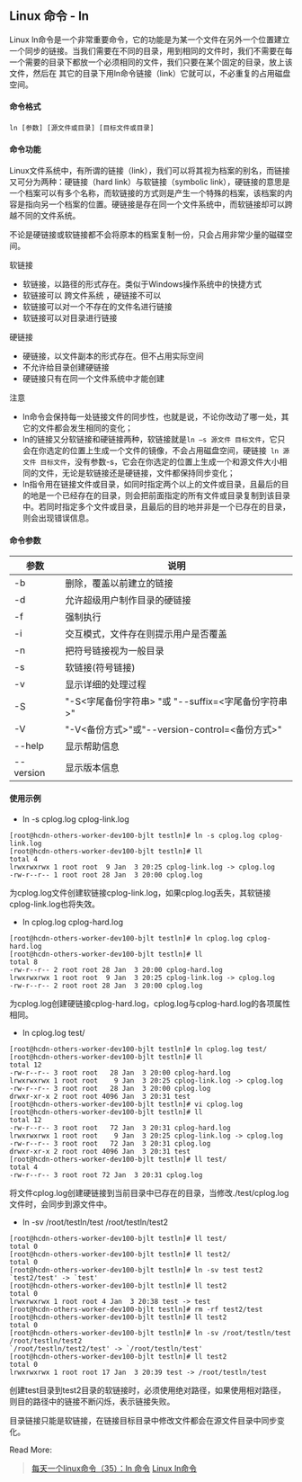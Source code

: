 ## Linux 命令 - ln

Linux ln命令是一个非常重要命令，它的功能是为某一个文件在另外一个位置建立一个同步的链接。当我们需要在不同的目录，用到相同的文件时，我们不需要在每一个需要的目录下都放一个必须相同的文件，我们只要在某个固定的目录，放上该文件，然后在 其它的目录下用ln命令链接（link）它就可以，不必重复的占用磁盘空间。

#### 命令格式

```
ln [参数] [源文件或目录] [目标文件或目录]
```

#### 命令功能

Linux文件系统中，有所谓的链接（link），我们可以将其视为档案的别名，而链接又可分为两种：硬链接（hard link）与软链接（symbolic link），硬链接的意思是一个档案可以有多个名称，而软链接的方式则是产生一个特殊的档案，该档案的内容是指向另一个档案的位置。硬链接是存在同一个文件系统中，而软链接却可以跨越不同的文件系统。

不论是硬链接或软链接都不会将原本的档案复制一份，只会占用非常少量的磁碟空间。

软链接

- 软链接，以路径的形式存在。类似于Windows操作系统中的快捷方式
- 软链接可以 跨文件系统 ，硬链接不可以
- 软链接可以对一个不存在的文件名进行链接
- 软链接可以对目录进行链接

硬链接

- 硬链接，以文件副本的形式存在。但不占用实际空间
- 不允许给目录创建硬链接
- 硬链接只有在同一个文件系统中才能创建

注意

- ln命令会保持每一处链接文件的同步性，也就是说，不论你改动了哪一处，其它的文件都会发生相同的变化；
- ln的链接又分软链接和硬链接两种，软链接就是`ln –s 源文件 目标文件`，它只会在你选定的位置上生成一个文件的镜像，不会占用磁盘空间，硬链接` ln 源文件 目标文件`，没有参数-s，它会在你选定的位置上生成一个和源文件大小相同的文件，无论是软链接还是硬链接，文件都保持同步变化；
- ln指令用在链接文件或目录，如同时指定两个以上的文件或目录，且最后的目的地是一个已经存在的目录，则会把前面指定的所有文件或目录复制到该目录中。若同时指定多个文件或目录，且最后的目的地并非是一个已存在的目录，则会出现错误信息。

#### 命令参数

| 参数        | 说明                                    |
| --------- | ------------------------------------- |
| -b        | 删除，覆盖以前建立的链接                          |
| -d        | 允许超级用户制作目录的硬链接                        |
| -f        | 强制执行                                  |
| -i        | 交互模式，文件存在则提示用户是否覆盖                    |
| -n        | 把符号链接视为一般目录                           |
| -s        | 软链接(符号链接)                             |
| -v        | 显示详细的处理过程                             |
| -S        | "-S<字尾备份字符串> "或 "--suffix=<字尾备份字符串>"  |
| -V        | "-V<备份方式>"或"--version-control=<备份方式>" |
| --help    | 显示帮助信息                                |
| --version | 显示版本信息                                |

#### 使用示例

- ln -s cplog.log cplog-link.log

```
[root@hcdn-others-worker-dev100-bjlt testln]# ln -s cplog.log cplog-link.log 
[root@hcdn-others-worker-dev100-bjlt testln]# ll
total 4
lrwxrwxrwx 1 root root  9 Jan  3 20:25 cplog-link.log -> cplog.log
-rw-r--r-- 1 root root 28 Jan  3 20:00 cplog.log
```

为cplog.log文件创建软链接cplog-link.log，如果cplog.log丢失，其软链接cplog-link.log也将失效。

- ln cplog.log cplog-hard.log 

```
[root@hcdn-others-worker-dev100-bjlt testln]# ln cplog.log cplog-hard.log 
[root@hcdn-others-worker-dev100-bjlt testln]# ll
total 8
-rw-r--r-- 2 root root 28 Jan  3 20:00 cplog-hard.log
lrwxrwxrwx 1 root root  9 Jan  3 20:25 cplog-link.log -> cplog.log
-rw-r--r-- 2 root root 28 Jan  3 20:00 cplog.log
```

为cplog.log创建硬链接cplog-hard.log，cplog.log与cplog-hard.log的各项属性相同。

- ln cplog.log test/

```
[root@hcdn-others-worker-dev100-bjlt testln]# ln cplog.log test/
[root@hcdn-others-worker-dev100-bjlt testln]# ll
total 12
-rw-r--r-- 3 root root   28 Jan  3 20:00 cplog-hard.log
lrwxrwxrwx 1 root root    9 Jan  3 20:25 cplog-link.log -> cplog.log
-rw-r--r-- 3 root root   28 Jan  3 20:00 cplog.log
drwxr-xr-x 2 root root 4096 Jan  3 20:31 test
[root@hcdn-others-worker-dev100-bjlt testln]# vi cplog.log 
[root@hcdn-others-worker-dev100-bjlt testln]# ll
total 12
-rw-r--r-- 3 root root   72 Jan  3 20:31 cplog-hard.log
lrwxrwxrwx 1 root root    9 Jan  3 20:25 cplog-link.log -> cplog.log
-rw-r--r-- 3 root root   72 Jan  3 20:31 cplog.log
drwxr-xr-x 2 root root 4096 Jan  3 20:31 test
[root@hcdn-others-worker-dev100-bjlt testln]# ll test/
total 4
-rw-r--r-- 3 root root 72 Jan  3 20:31 cplog.log
```

将文件cplog.log创建硬链接到当前目录中已存在的目录，当修改./test/cplog.log文件时，会同步到源文件中。

- ln -sv /root/testln/test /root/testln/test2

```
[root@hcdn-others-worker-dev100-bjlt testln]# ll test/
total 0
[root@hcdn-others-worker-dev100-bjlt testln]# ll test2/
total 0
[root@hcdn-others-worker-dev100-bjlt testln]# ln -sv test test2
`test2/test' -> `test'
[root@hcdn-others-worker-dev100-bjlt testln]# ll test2
total 0
lrwxrwxrwx 1 root root 4 Jan  3 20:38 test -> test
[root@hcdn-others-worker-dev100-bjlt testln]# rm -rf test2/test 
[root@hcdn-others-worker-dev100-bjlt testln]# ll test2
total 0
[root@hcdn-others-worker-dev100-bjlt testln]# ln -sv /root/testln/test /root/testln/test2
`/root/testln/test2/test' -> `/root/testln/test'
[root@hcdn-others-worker-dev100-bjlt testln]# ll test2
total 0
lrwxrwxrwx 1 root root 17 Jan  3 20:39 test -> /root/testln/test
```

创建test目录到test2目录的软链接时，必须使用绝对路径，如果使用相对路径，则目的路径中的链接不断闪烁，表示链接失败。

目录链接只能是软链接，在链接目标目录中修改文件都会在源文件目录中同步变化。



Read More: 

> [每天一个linux命令（35）：ln 命令](http://www.cnblogs.com/peida/archive/2012/12/11/2812294.html) [Linux ln命令](http://www.runoob.com/linux/linux-comm-ln.html) 